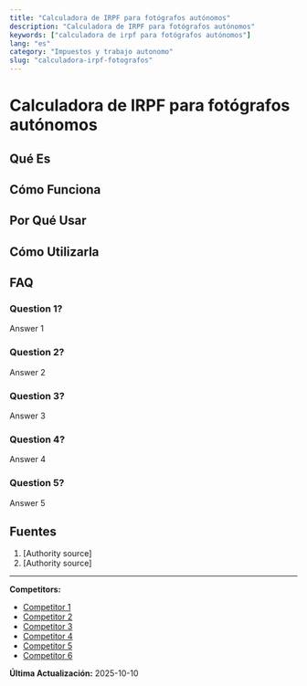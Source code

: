 ```yaml
---
title: "Calculadora de IRPF para fotógrafos autónomos"
description: "Calculadora de IRPF para fotógrafos autónomos"
keywords: ["calculadora de irpf para fotógrafos autónomos"]
lang: "es"
category: "Impuestos y trabajo autonomo"
slug: "calculadora-irpf-fotografos"
---
```


# Calculadora de IRPF para fotógrafos autónomos

<!-- TODO: Add introduction -->

## Qué Es

<!-- TODO: Explain what this calculator does -->

## Cómo Funciona

<!-- TODO: Explain methodology -->

## Por Qué Usar

<!-- TODO: List benefits -->

## Cómo Utilizarla

<!-- TODO: Step-by-step guide -->

## FAQ

### Question 1?
Answer 1

### Question 2?
Answer 2

### Question 3?
Answer 3

### Question 4?
Answer 4

### Question 5?
Answer 5

## Fuentes

1. [Authority source]
2. [Authority source]

---

**Competitors:**
- [Competitor 1](https://socalsolver.com/es/impuestos-y-trabajo-autonomo/calculadora-irpf-fotografos)
- [Competitor 2](https://www.ineaf.es/calculadoras-financieras/calculadora-irpf-autonomos)
- [Competitor 3](https://autonomoinfo.com/calculadora-autonomo-facturas/)
- [Competitor 4](https://calculosfreelance.com/retencion-irpf/)
- [Competitor 5](https://javilinares.com/calculadora/irpf-autonomos/)
- [Competitor 6](https://www.contasimple.com/calculadora-facturas-iva-irpf-autonomos-pymes/)

**Última Actualización:** 2025-10-10

